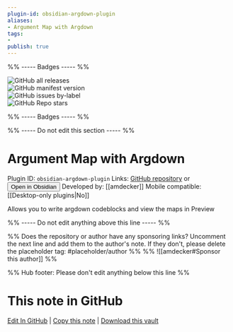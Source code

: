 ```yaml
---
plugin-id: obsidian-argdown-plugin
aliases:
- Argument Map with Argdown
tags: 
- 
publish: true
---
```


%% ----- Badges ----- %%

![GitHub all releases](https://img.shields.io/github/downloads/amdecker/obsidian-argdown-plugin/total?color=573E7A&logo=github&style=for-the-badge)   
![GitHub manifest version](https://img.shields.io/github/manifest-json/v/amdecker/obsidian-argdown-plugin?color=573E7A&logo=github&style=for-the-badge)   
![GitHub issues by-label](https://img.shields.io/github/issues/amdecker/obsidian-argdown-plugin/help%20wanted?color=573E7A&logo=github&style=for-the-badge)   
![GitHub Repo stars](https://img.shields.io/github/stars/amdecker/obsidian-argdown-plugin?color=573E7A&logo=github&style=for-the-badge)

%% ----- Badges ----- %%

%% ----- Do not edit this section ----- %%

# Argument Map with Argdown

Plugin ID: `obsidian-argdown-plugin`
Links: [GitHub repository](https://github.com/amdecker/obsidian-argdown-plugin) or [<button id=HH>Open in Obsidian</button>](obsidian://goto-plugin?id=obsidian-argdown-plugin)
Developed by: [[amdecker]]
Mobile compatible: [[Desktop-only plugins|No]]

Allows you to write argdown codeblocks and view the maps in Preview

%% ----- Do not edit anything above this line ----- %% 

%% Does the repository or author have any sponsoring links? Uncomment the next line and add them to the author's note. If they don't, please delete the placeholder tag: #placeholder/author %%
%% ![[amdecker#Sponsor this author]] %%

%% Hub footer: Please don't edit anything below this line %%

# This note in GitHub

<span class="git-footer">[Edit In GitHub](https://github.dev/obsidian-community/obsidian-hub/blob/main/02%20-%20Community%20Expansions/02.05%20All%20Community%20Expansions/Plugins/obsidian-argdown-plugin.md "git-hub-edit-note") | [Copy this note](https://raw.githubusercontent.com/obsidian-community/obsidian-hub/main/02%20-%20Community%20Expansions/02.05%20All%20Community%20Expansions/Plugins/obsidian-argdown-plugin.md "git-hub-copy-note") | [Download this vault](https://github.com/obsidian-community/obsidian-hub/archive/refs/heads/main.zip "git-hub-download-vault") </span>